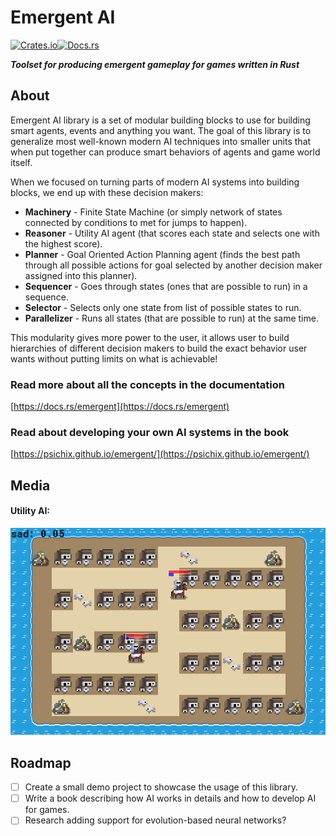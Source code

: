 # Emergent AI
[![Crates.io](https://img.shields.io/crates/v/emergent.svg)](https://crates.io/crates/emergent)[![Docs.rs](https://docs.rs/emergent/badge.svg)](https://docs.rs/emergent)

__*Toolset for producing emergent gameplay for games written in Rust*__

## About
Emergent AI library is a set of modular building blocks to use for building smart
agents, events and anything you want. The goal of this library is to generalize
most well-known modern AI techniques into smaller units that when put together
can produce smart behaviors of agents and game world itself.

When we focused on turning parts of modern AI systems into building blocks, we
end up with these decision makers:
- __Machinery__ - Finite State Machine (or simply network of states connected by
  conditions to met for jumps to happen).
- __Reasoner__ - Utility AI agent (that scores each state and selects one with
  the highest score).
- __Planner__ - Goal Oriented Action Planning agent (finds the best path through
  all possible actions for goal selected by another decision maker assigned into
  this planner).
- __Sequencer__ - Goes through states (ones that are possible to run) in a sequence.
- __Selector__ - Selects only one state from list of possible states to run.
- __Parallelizer__ - Runs all states (that are possible to run) at the same time.

This modularity gives more power to the user, it allows user to build hierarchies
of different decision makers to build the exact behavior user wants without
putting limits on what is achievable!

### Read more about all the concepts in the documentation

[https://docs.rs/emergent](https://docs.rs/emergent)

### Read about developing your own AI systems in the book

[https://psichix.github.io/emergent/](https://psichix.github.io/emergent/)

## Media

#### Utility AI:
![Utility AI](./media/utility-ai.gif)

## Roadmap
- [ ] Create a small demo project to showcase the usage of this library.
- [ ] Write a book describing how AI works in details and how to develop AI for games.
- [ ] Research adding support for evolution-based neural networks?
